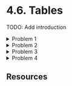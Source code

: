 # 4.6. Tables

TODO: Add introduction

<details>
    <summary>Problem 1</summary>

    TODO: Add problem description

    Only div table

    <details>
        <summary>Solution</summary>
        TODO: Add solution
    </details>

</details>

<details>
    <summary>Problem 2</summary>

    TODO: Add problem description

    Missing table headers

    <details>
        <summary>Solution</summary>
        TODO: Add solution
    </details>

</details>

<details>
    <summary>Problem 3</summary>

    TODO: Add problem description

    Missing row headers

    <details>
        <summary>Solution</summary>
        TODO: Add solution
    </details>

</details>

<details>
    <summary>Problem 4</summary>

    TODO: Add problem description

    Complex table, that can be split into multiple tables

    <details>
        <summary>Solution</summary>
        TODO: Add solution
    </details>

</details>

## Resources

